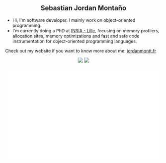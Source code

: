 <h2 align="center">Sebastian Jordan Montaño</h2>

- Hi, I'm software developer. I mainly work on object-oriented programming.
- I'm currently doing a PhD at [INRIA - Lille](https://www.inria.fr/fr/centre-inria-de-luniversite-de-lille), focusing on memory profilers, allocation sites, memory optimizations and fast and safe code instrumentation for object-oriented programming languages.

Check out my website if you want to know more about me: [jordanmontt.fr](https://www.jordanmontt.fr)

<a align="center">

![](https://github-readme-stats.vercel.app/api?username=jordanmontt&show=issues,reviews,prs_merged,prs_merged_percentage&show_icons=true&theme=transparent)
![](https://github-readme-stats.vercel.app/api?username=jordanmontt&include_all_commits=true&hide=stars,issues,contribs&theme=transparent)

</a>

<a align="center">

![](https://raw.githubusercontent.com/jordanmontt/github-stats/master/generated/languages.svg#gh-dark-mode-only)

</a>

<!---

<h2 align="center">I'm Sebastian Jordan Montaño</h2>


Hi, I’m Sebastian Jordan Montaño. I'm an open-source software developer. I work mainly on object-oriented programming. I’m currently doing a PhD on memory profiling.

Want to know more or reach me? Check out my website [jordanmontt.fr](https://www.jordanmontt.fr)


<a href="https://github.com/jstrieb/github-stats" align="center">

![](https://raw.githubusercontent.com/jordanmontt/github-stats/master/generated/overview.svg#gh-dark-mode-only)
![](https://raw.githubusercontent.com/jordanmontt/github-stats/master/generated/languages.svg#gh-dark-mode-only)

</a>

<p align="center">
  <img src="https://github-readme-stats.vercel.app/api?username=jordanmontt&show=reviews,prs_merged,prs_merged_percentage&show_icons=true&theme=transparent" alt="jordanmontt" />  

</p>
<p align="center"> <a href="https://github.com/ryo-ma/github-profile-trophy"><img src="https://github-profile-trophy.vercel.app/?username=jordanmontt&theme=monokai" alt="Sebastian Jordan Montaño" /></a> </p>

-->
